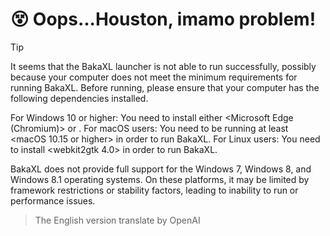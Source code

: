 # 😵 Oops...Houston, imamo problem!
> [!TIP]
> It seems that the BakaXL launcher is not able to run successfully, possibly because your computer does not meet the minimum requirements for running BakaXL. 
> Before running, please ensure that your computer has the following dependencies installed.
> 
> For Windows 10 or higher: You need to install either <Microsoft Edge (Chromium)> or <Microsoft Edge WebView2 Runtime>.
> For macOS users: You need to be running at least <macOS 10.15 or higher> in order to run BakaXL.
> For Linux users: You need to install <webkit2gtk 4.0> in order to run BakaXL.
> 
> BakaXL does not provide full support for the Windows 7, Windows 8, and Windows 8.1 operating systems. On these platforms, it may be limited by framework restrictions or stability factors, leading to inability to run or performance issues.

> The English version translate by OpenAI